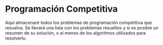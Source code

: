 # Programación Competitiva

Aquí almacenaré todos los problemas de programación competitiva que resuelva. Se llevará una lista con los problemas resueltos y si es posible un resumen de su solución, o al menos de los algoritmos utilizados para resolverlo.
